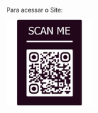 Para acessar o Site:<div>
  <img src="img/qrcode_165909007_231bca6c8c212dc120879b4be5d04d8b.png.png" width="200px"/>
  </div>
